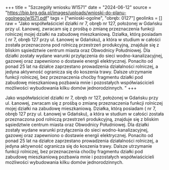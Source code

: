 +++
title = "Szczegóły wniosku W1571"
date = "2024-06-12"
source = "https://bip.brg.gda.pl/images/uploads/wnioski-do-planu-ogolnego/w1571.pdf"
tags = ["wnioski-ogolne", "obręb: 0127"]
geolinks = []
raw = "Jako współwłaściciel działki nr 7, obręb nr 127, położonej w Gdańsku przy ul. Łanowej, zwracam się z prośbą o zmianę przeznaczenia funkcji rolniczej mojej działki na zabudowę mieszkaniową. Działka, którą posiadam ( nr 7, obręb 127 przy ul. Łanowej w Gdańsku), a która w studium w całości została przeznaczona pod rolniczą przestrzeń produkcyjną, znajduje się z bliskim sąsiedztwie centrum miasta oraz Obwodnicy Południowej. Dla działki zostały wydane warunki przyłączenia do sieci wodno-kanalizacyjnej, gazowej oraz zapewniono o dostawie energii elektrycznej. Ponacito od ponad 25 lat na działce zaprzestano prowadzenia działalności rolniczej, a jedyna aktywność ogranicza się do koszenia trawy. Dalsze utrzymanie funkcji rolniczej, bez przeznaczenia choćby fragmentu działki pod zabudowę mieszkaniową pozbawia mnie i pozostałych współwiaścicieli możliwości wybudowania kilku domów jednorodzinnych. "
+++

Jako współwłaściciel działki nr 7, obręb nr 127, położonej w Gdańsku przy ul.
Łanowej, zwracam się z prośbą o zmianę przeznaczenia funkcji rolniczej mojej działki na
zabudowę mieszkaniową. Działka, którą posiadam ( nr 7, obręb 127 przy ul. Łanowej w
Gdańsku), a która w studium w całości została przeznaczona pod rolniczą przestrzeń
produkcyjną, znajduje się z bliskim sąsiedztwie centrum miasta oraz Obwodnicy Południowej.
Dla działki zostały wydane warunki przyłączenia do sieci wodno-kanalizacyjnej, gazowej oraz
zapewniono o dostawie energii elektrycznej. Ponacito od ponad 25 lat na działce zaprzestano
prowadzenia działalności rolniczej, a jedyna aktywność ogranicza się do koszenia trawy. Dalsze
utrzymanie funkcji rolniczej, bez przeznaczenia choćby fragmentu działki pod zabudowę
mieszkaniową pozbawia mnie i pozostałych współwiaścicieli możliwości wybudowania kilku
domów jednorodzinnych.



